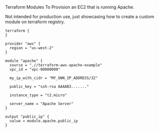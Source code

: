 Terraform Modules To Provision an EC2 that is running Apache.

Not intended for production use, just showcasing how to create a custom module on terraform registry.

```hcl
terraform {
}

provider "aws" {
  region = "us-west-2"
}

module "apache" {
  source = ".//terraform-aws-apache-example"
  vpc_id = "vpc-00000000"

  my_ip_with_cidr = "MY_OWN_IP_ADDRESS/32"

  public_key = "ssh-rsa AAAAB3......."

  instance_type = "t2.micro"

  server_name = "Apache Server"
}

output "public_ip" {
  value = module.apache.public_ip
}
```